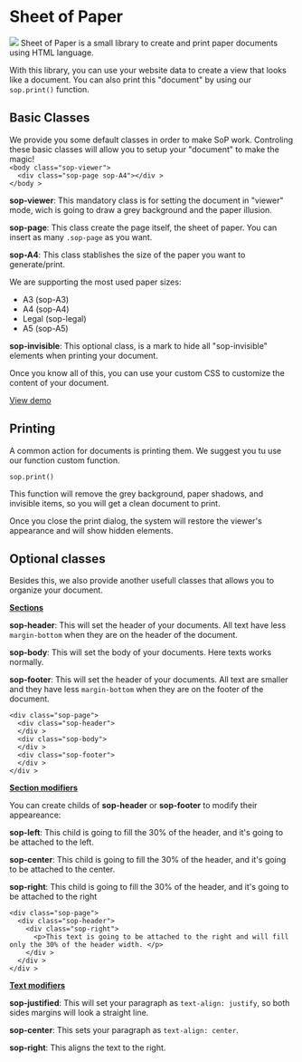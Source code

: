 # Sheet of Paper
<img src="http://imperdiblesoft.github.io/sheet-of-paper/images/logo.png" />
Sheet of Paper is a small library to create and print paper documents using HTML language.

With this library, you can use your website data to create a view that looks like a document.
You can also print this "document" by using our <code>sop.print()</code> function.

<h2>Basic Classes</h2>
We provide you some default classes in order to make SoP work. Controling these basic classes will allow you to setup your "document" to make the magic!
<br />
<code>&lt;body class="sop-viewer"&gt;</code><br />
<code>  &lt;div class="sop-page sop-A4"&gt;&lt;/div &gt;</code><br />
<code>&lt;/body &gt;</code><br />


<p><b>sop-viewer</b>: This mandatory class is for setting the document in "viewer" mode, wich is going to draw a grey background and the paper illusion.</p>
<p><b>sop-page</b>: This class create the page itself, the sheet of paper. You can insert as many <code>.sop-page</code> as you want.</p>
<p><b>sop-A4</b>: This class stablishes the size of the paper you want to generate/print.</p>
<p>We are supporting the most used paper sizes:</p>
<ul>
  <li>A3 (sop-A3)</li>
  <li>A4 (sop-A4)</li>
  <li>Legal (sop-legal)</li>
  <li>A5 (sop-A5)</li>
</ul>

<p><b>sop-invisible</b>: This optional class, is a mark to hide all "sop-invisible" elements when printing your document.</p>

<p>Once you know all of this, you can use your custom CSS to customize the content of your document.</p>
<a href="http://imperdiblesoft.github.io/sheet-of-paper" target="_blank">View demo</a>

<h2>Printing</h2>
<p>A common action for documents is printing them. We suggest you tu use our function custom function.</p>
<code>sop.print()</code>

<p>This function will remove the grey background, paper shadows, and invisible items, so you will get a clean document to print.</p>
<p>Once you close the print dialog, the system will restore the viewer's appearance and will show hidden elements.</p>

<h2>Optional classes</h2>
Besides this, we also provide another usefull classes that allows you to organize your document.

<b><u>Sections</u></b>
<br />
<p><b>sop-header</b>: This will set the header of your documents. All text have less <code>margin-bottom</code> when they are on the header of the document.</p>
<p><b>sop-body</b>: This will set the body of your documents. Here texts works normally.</p>
<p><b>sop-footer</b>: This will set the header of your documents. All text are smaller and they have less <code>margin-bottom</code> when they are on the footer of the document.</p>
<code>&lt;div class="sop-page"&gt;</code><br />
<code>  &lt;div class="sop-header"&gt;</code><br />
<code>  &lt;/div &gt;</code><br />
<code>  &lt;div class="sop-body"&gt;</code><br />
<code>  &lt;/div &gt;</code><br />
<code>  &lt;div class="sop-footer"&gt;</code><br />
<code>  &lt;/div &gt;</code><br />
<code>&lt;/div &gt;</code><br />

<b><u>Section modifiers</u></b>
<br />
<p>You can create childs of <b>sop-header</b> or <b>sop-footer</b> to modify their appeareance:
<p><b>sop-left</b>: This child is going to fill the 30% of the header, and it's going to be attached to the left.</p>
<p><b>sop-center</b>: This child is going to fill the 30% of the header, and it's going to be attached to the center.</p>
<p><b>sop-right</b>: This child is going to fill the 30% of the header, and it's going to be attached to the right</p>
<code>&lt;div class="sop-page"&gt;</code><br />
<code>  &lt;div class="sop-header"&gt;</code><br />
<code>    &lt;div class="sop-right"&gt;</code><br />
<code>      &lt;p&gt;This text is going to be attached to the right and will fill only the 30% of the header width. &lt;/p&gt;</code><br />
<code>    &lt;/div &gt;</code><br />
<code>  &lt;/div &gt;</code><br />
<code>&lt;/div &gt;</code><br />

<b><u>Text modifiers</u></b>
<br />
<p><b>sop-justified</b>: This will set your paragraph as <code>text-align: justify</code>, so both sides margins will look a straight line.</p>
<p><b>sop-center</b>: This sets your paragraph as <code>text-align: center</code>.</p>
<p><b>sop-right</b>: This aligns the text to the right.</p>

